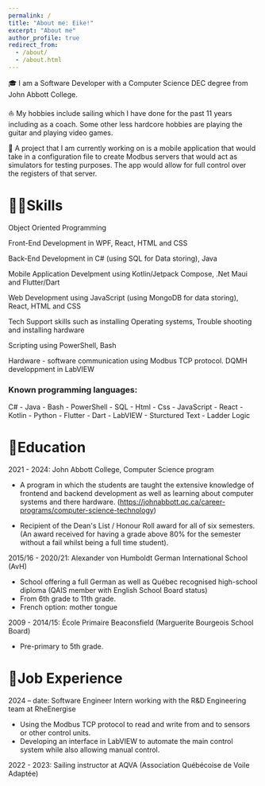 ```yaml
---
permalink: /
title: "About me: Eike!"
excerpt: "About me"
author_profile: true
redirect_from: 
  - /about/
  - /about.html
---
```



🎓 I am a Software Developer with a Computer Science DEC degree from John Abbott College.

⛵ My hobbies include sailing which I have done for the past 11 years including as a coach. 
    Some other less hardcore hobbies are playing the guitar and playing video games.

📱 A project that I am currently working on is a mobile application that would take in a configuration file to create Modbus servers that would act as simulators for testing purposes. The app would allow for full control over the registers of that server.


# 🧑‍💻Skills

Object Oriented
Programming 

Front-End Development
in WPF, React, HTML
and CSS 

Back-End Development
in C# (using SQL for Data
storing), Java 

Mobile Application Develpment using Kotlin/Jetpack Compose, .Net Maui and Flutter/Dart

Web Development using
JavaScript (using
MongoDB for data
storing), React, HTML
and CSS 

Tech Support skills such
as installing Operating
systems, Trouble
shooting and installing
hardware 

Scripting using
PowerShell, Bash 

Hardware - software communication using Modbus TCP protocol.
DQMH developpment in LabVIEW


### Known programming languages:

C# -
Java -
Bash -
PowerShell -
SQL -
Html -
Css -
JavaScript -
React - Kotlin - Python - Flutter - Dart - LabVIEW - Sturctured Text - Ladder Logic


# 🏫Education

2021 - 2024: John Abbott College, Computer Science program

* A program in which the students are taught the extensive knowledge of frontend and backend development 
as well as learning about computer systems and there hardware. (https://johnabbott.qc.ca/career-programs/computer-science-technology)

* Recipient of the Dean's List / Honour Roll award for all of six semesters. (An award received for having a grade above 80% for the semester without a fail whilst being a full time student).

2015/16 - 2020/21: Alexander von Humboldt German International School (AvH)

* School offering a full German as well as Québec recognised high-school
diploma (QAIS member with English School Board status)
* From 6th grade to 11th grade.
* French option: mother tongue

2009 - 2014/15: École Primaire Beaconsfield (Marguerite Bourgeois School Board)

* Pre-primary to 5th grade.

# 💼Job Experience

2024 – date: Software Engineer Intern working with the R&D Engineering team at RheEnergise 

* Using the Modbus TCP protocol to read and write from and to sensors or 
other control units. 
* Developing an interface in LabVIEW to automate the main control system 
while also allowing manual control.


2022 - 2023: Sailing instructor at AQVA (Association Québécoise de Voile Adaptée)




